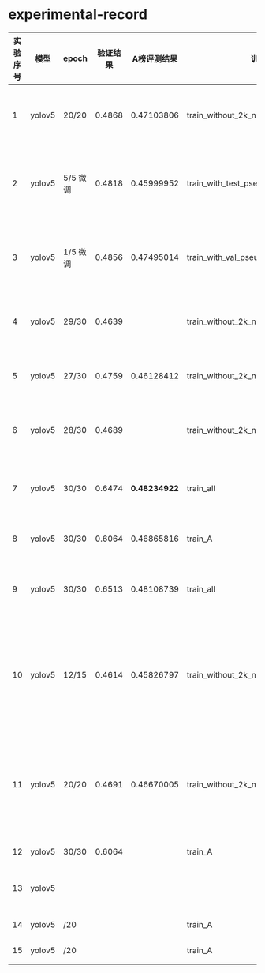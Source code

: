 # experimental-record
|实验序号|模型|epoch|验证结果|A榜评测结果|训练集|验证集|策略|备注|
|---|---|---|-----|------|-----|----|------|----|
|1|yolov5|20/20|0.4868|0.47103806|train_without_2k_num5428|val_num1200(与测试集同分布)|2k图存在于验证集中而不出现在训练集|img_size train 1024 val 1344 test 1344   batch_size 8|
|2|yolov5|5/5 微调|0.4818|0.45999952|train_with_test_pseudo_labels_num6628|val_num1200(同上)|伪标签：**testA的数据**推理出标签后补充到训练集中|train 1024 val 1344 test 1344 batch_size 4 **conf 0.4**|
|3|yolov5|1/5 微调|0.4856|0.47495014|train_with_val_pseudo_labels_num6628|val_num1200(同上)|伪标签：**val的数据**推理出标签后补充到训练集中|train 1024 val 1344 test 1344 batch_size 4 **conf 0.4**|
|4|yolov5|29/30|0.4639||train_without_2k_num5428|val_num1200(同上)|**Baseline**|train 640 val 640 test 896 batch_size 16 约14min/epoch|
|5|yolov5|27/30|0.4759|0.46128412|train_without_2k_num5428|val_num1200(同上)|**Baseline**|train 640 val 640 test 896 batch_size 8 约15min/epoch|
|6|yolov5|28/30|0.4689||train_without_2k_num5428|val_num1200(同上)|**Baseline**|train 640 val 640 test 896 batch_size 4 约15min/epoch|
|7|yolov5|30/30|0.6474|**0.48234922**|train_all|val_num1200|全部已知标签的数据做训练集(包括2k图)|train 640 val 640 test 896 batch_size 8|
|8|yolov5|30/30|0.6064|0.46865816|train_A|val_num1200|官方发布的A榜训练集|train 640 val 640 test 896 batch_size 8|
|9|yolov5|30/30|0.6513|0.48108739|train_all|val_num1200|全部已知标签的数据做训练集(包括2k图) + **水草**|train 640 val 640 test 896 batch_size 8|
|10|yolov5|12/15|0.4614|0.45826797|train_without_2k_num5428|val_num1200(与测试集同分布)|对比baseline，验证epochs数目对结果的影响，并保存每个epoch的结果|img_size train 640 val 640 test 896  batch_size 8|
|11|yolov5|20/20|0.4691|0.46670005|train_without_2k_num5428|val_num1200(与测试集同分布)|对比baseline，验证epochs数目对结果的影响，并保存每个epoch的结果|img_size train 640 val 640 test 896  batch_size 8|
|12|yolov5|30/30|0.6064||train_A|val_num1200|train_A + **水草**|epochs 30|
|13|yolov5||||||train_A + testA中非2k的伪标签 + 2k图||
|14|yolov5|/20|||train_A|val_num1200|单独train_A|epochs 20|
|15|yolov5|/20|||train_A|val_num1200|train_A+**水草**|epochs 20|


